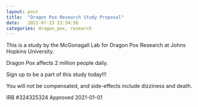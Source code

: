 ```yaml
---
layout: post
title:  "Dragon Pox Research Study Proposal"
date:   2021-07-23 12:34:56
categories: dragon_pox, research
---
```


This is a study by the McGonagall Lab for Dragon Pox Research at Johns Hopkins University.  

Dragon Pox affects 2 million people daily.  

Sign up to be a part of this study today!!!  

You will not be compensated, and side-effects include dizziness and death. 

IRB #324325324
Approved 2021-01-01
